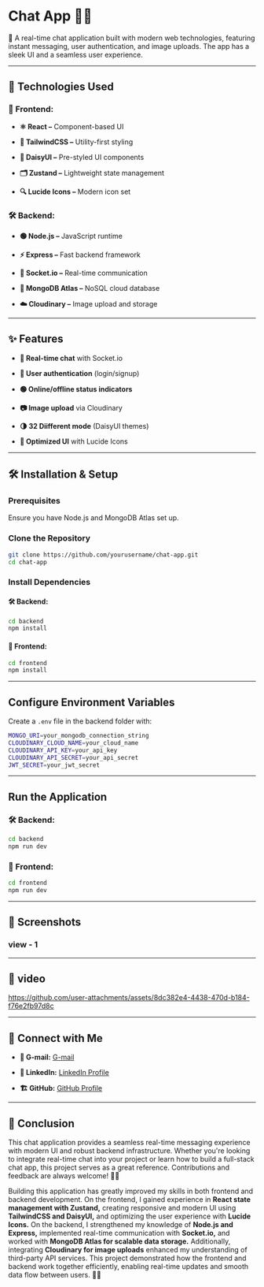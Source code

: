 # __Chat App 🚀💬__

👋 A real-time chat application built with modern web technologies, featuring instant messaging, user authentication, and image uploads. The app has a sleek UI and a seamless user experience.

---

## 📌 Technologies Used

### 🎨 Frontend:

* **⚛️ React –** Component-based UI
* **🎨 TailwindCSS –** Utility-first styling

* **🌼 DaisyUI –** Pre-styled UI components

* **🗂️ Zustand –** Lightweight state management

* **🔍 Lucide Icons –** Modern icon set

### 🛠️ Backend:

* **🟢 Node.js –** JavaScript runtime

* **⚡ Express –** Fast backend framework

* **📡 Socket.io –** Real-time communication

* **🍃 MongoDB Atlas –** NoSQL cloud database

* **☁️ Cloudinary –** Image upload and storage

---

## ✨ Features

* **💬 Real-time chat** with Socket.io

* **🔐 User authentication** (login/signup)

* **🟢 Online/offline status indicators**

* **📷 Image upload** via Cloudinary

* **🌗 32 Diifferent mode** (DaisyUI themes)

* **🎨 Optimized UI** with Lucide Icons

---

## 🛠️ Installation & Setup

### Prerequisites

Ensure you have Node.js and MongoDB Atlas set up.

### Clone the Repository
```bash
git clone https://github.com/yourusername/chat-app.git
cd chat-app
```

### Install Dependencies

#### 🛠️ Backend:
```bash
cd backend
npm install
```

#### 🎨 Frontend:
```bash
cd frontend
npm install
```

---

## Configure Environment Variables

Create a `.env` file in the backend folder with:

```bash
MONGO_URI=your_mongodb_connection_string
CLOUDINARY_CLOUD_NAME=your_cloud_name
CLOUDINARY_API_KEY=your_api_key
CLOUDINARY_API_SECRET=your_api_secret
JWT_SECRET=your_jwt_secret
```
---

## Run the Application

### 🛠️ Backend:
```bash
cd backend
npm run dev
```
### 🎨 Frontend:
```bash
cd frontend
npm run dev
```

---

## 📸 Screenshots

### view - 1

---

## 🎥 video


https://github.com/user-attachments/assets/8dc382e4-4438-470d-b184-f76e2fb97d8c


---

## 🔗 Connect with Me

* __📧 G-mail:__ [G-mail](https://mail.google.com/mail/?view=cm&to=ayanprojects2024@gmail.com)

* __💼 LinkedIn:__ [LinkedIn Profile](https://www.linkedin.com/in/ayan-das6)

* __🏗️ GitHub:__ [GitHub Profile](https://github.com/ayandas1234)

---

## 🎯 Conclusion

This chat application provides a seamless real-time messaging experience with modern UI and robust backend infrastructure. Whether you're looking to integrate real-time chat into your project or learn how to build a full-stack chat app, this project serves as a great reference. Contributions and feedback are always welcome! 🚀💡

Building this application has greatly improved my skills in both frontend and backend development. On the frontend, I gained experience in __React state management with Zustand,__ creating responsive and modern UI using __TailwindCSS and DaisyUI,__ and optimizing the user experience with __Lucide Icons.__ On the backend, I strengthened my knowledge of __Node.js and Express,__ implemented real-time communication with __Socket.io,__ and worked with __MongoDB Atlas for scalable data storage.__ Additionally, integrating __Cloudinary for image uploads__ enhanced my understanding of third-party API services. This project demonstrated how the frontend and backend work together efficiently, enabling real-time updates and smooth data flow between users. 🚀🔥
